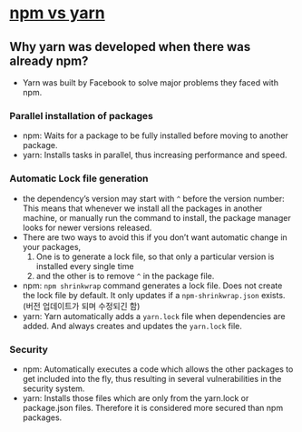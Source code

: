 # [npm vs yarn](https://javascript.plainenglish.io/npm-vs-yarn-choosing-the-right-package-manager-a5f04256a93f)

## Why yarn was developed when there was already npm?
- Yarn was built by Facebook to solve major problems they faced with npm. 

### Parallel installation of packages
- npm: Waits for a package to be fully installed before moving to another package.
- yarn: Installs tasks in parallel, thus increasing performance and speed.

### Automatic Lock file generation
- the dependency’s version may start with `^` before the version number: This means that whenever we install all the packages in another machine, or manually run the command to install, the package manager looks for newer versions released. 
- There are two ways to avoid this if you don’t want automatic change in your packages,
  1. One is to generate a lock file, so that only a particular version is installed every single time
  2. and the other is to remove `^` in the package file.
- npm: `npm shrinkwrap` command generates a lock file. Does not create the lock file by default. It only updates if a `npm-shrinkwrap.json` exists. (버전 업데이트가 되며 수정되긴 함)
- yarn: Yarn automatically adds a `yarn.lock` file when dependencies are added. And always creates and updates the `yarn.lock` file.

### Security
- npm: Automatically executes a code which allows the other packages to get included into the fly, thus resulting in several vulnerabilities in the security system. 
- yarn: Installs those files which are only from the yarn.lock or package.json files. Therefore it is considered more secured than npm packages.
